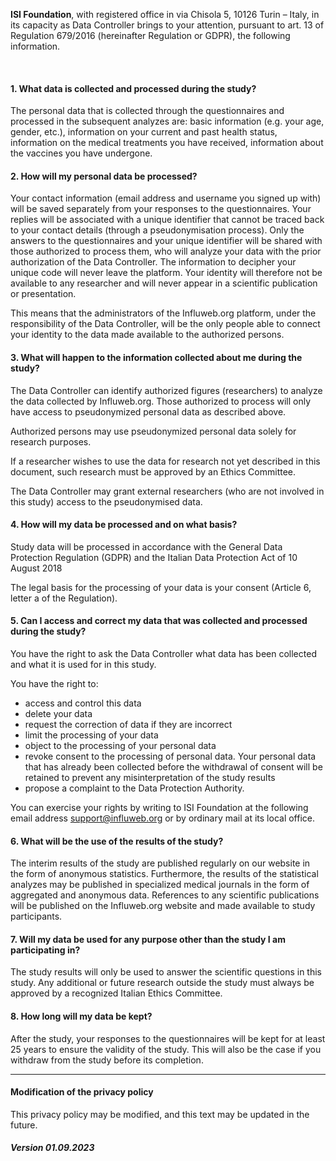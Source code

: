 **ISI Foundation**, with registered office in via Chisola 5, 10126 Turin – Italy, in its capacity as Data Controller brings to your attention, pursuant to art. 13 of Regulation 679/2016 (hereinafter Regulation or GDPR), the following information.

<br>

#### 1. What data is collected and processed during the study?

The personal data that is collected through the questionnaires and processed in the subsequent analyzes are: basic information (e.g. your age, gender, etc.), information on your current and past health status, information on the medical treatments you have received, information about the vaccines you have undergone.

#### 2. How will my personal data be processed?

Your contact information (email address and username you signed up with) will be saved separately from your responses to the questionnaires. Your replies will be associated with a unique identifier that cannot be traced back to your contact details (through a pseudonymisation process). Only the answers to the questionnaires and your unique identifier will be shared with those authorized to process them, who will analyze your data with the prior authorization of the Data Controller. The information to decipher your unique code will never leave the platform. Your identity will therefore not be available to any researcher and will never appear in a scientific publication or presentation.

This means that the administrators of the Influweb.org platform, under the responsibility of the Data Controller, will be the only people able to connect your identity to the data made available to the authorized persons.

#### 3. What will happen to the information collected about me during the study?

The Data Controller can identify authorized figures (researchers) to analyze the data collected by Influweb.org. Those authorized to process will only have access to pseudonymized personal data as described above.

Authorized persons may use pseudonymized personal data solely for research purposes.

If a researcher wishes to use the data for research not yet described in this document, such research must be approved by an Ethics Committee.

The Data Controller may grant external researchers (who are not involved in this study) access to the pseudonymised data.

#### 4. How will my data be processed and on what basis?

Study data will be processed in accordance with the General Data Protection Regulation (GDPR) and the Italian Data Protection Act of 10 August 2018

The legal basis for the processing of your data is your consent (Article 6, letter a of the Regulation).

#### 5. Can I access and correct my data that was collected and processed during the study?

You have the right to ask the Data Controller what data has been collected and what it is used for in this study.

You have the right to:

- access and control this data
- delete your data
- request the correction of data if they are incorrect
- limit the processing of your data
- object to the processing of your personal data
- revoke consent to the processing of personal data. Your personal data that has already been collected before the withdrawal of consent will be retained to prevent any misinterpretation of the study results
- propose a complaint to the Data Protection Authority.

You can exercise your rights by writing to ISI Foundation at the following email address [support@influweb.org](support@influweb.org) or by ordinary mail at its local office.

#### 6. What will be the use of the results of the study?

The interim results of the study are published regularly on our website in the form of anonymous statistics. Furthermore, the results of the statistical analyzes may be published in specialized medical journals in the form of aggregated and anonymous data. References to any scientific publications will be published on the Influweb.org website and made available to study participants.

#### 7. Will my data be used for any purpose other than the study I am participating in?

The study results will only be used to answer the scientific questions in this study. Any additional or future research outside the study must always be approved by a recognized Italian Ethics Committee.

#### 8. How long will my data be kept?

After the study, your responses to the questionnaires will be kept for at least 25 years to ensure the validity of the study. This will also be the case if you withdraw from the study before its completion.

---

#### Modification of the privacy policy

This privacy policy may be modified, and this text may be updated in the future.

##### Version 01.09.2023